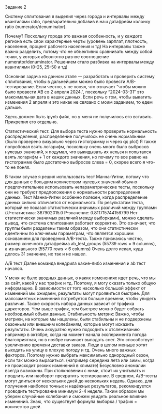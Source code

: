 Задание 2

Систему сплитования я выделил через города и интервалы между квантилями ratio, предварительно добавив в наш датафрейм колонку ratio (numerator/denuminator).

Почему? 
Поскольку города это важная особенность, и у каждого региона есть свои характерные черты (уровень зарплат, плотность, население, процент рабочего населения и тд)
На интервалы также важно разделить, потому что не объективно сравнивать между собой точки, у которых абсолютно разное соотношение numerator/denuminator. Решением стало разбивка на интервалы между квантилями (0-25, 25-50 и тд)


Основная задача на данном этапе — разработать и проверить систему сплитования, чтобы в дальнейшем можно было провести A/B-тестирование. 
Если честно, я не понял, что означает “чтобы можно было провести АВ  со 2 апреля 2024.”, поскольку “2024-03-31” это максимальная дата в наших данных. Если речь о том, чтобы выкатить изменения 2 апреля и это никак не связано с моим заданием, то едем дальше.

Здесь должен быть ipynb файл, но у меня не получилось его вставить. Прикрепил его отдельно.


Статистический тест.
Для выбора теста нужно проверить нормальность распределения, распределение получилось не очень нормальным (было проверено визуально через гистограмму и через qq plot)
Я также попробовал взять логарифм, поскольку очень много было выбросов нулевых значений, я подумал, что выкидывать их нельзя и попытался взять логарифм + 1 от каждого значения, но почему то все равно на гистограмме было достаточно выбросов слева = 0, скорее всего я что-то не понял.

В таком случае я решил использовать тест Манна-Уитни, потому что для данных с большим количеством нулевых значений обычно предпочтительнее использовать непараметрические тесты, поскольку они не требуют предположения о нормальности распределения данных. 
Тест Манна-Уитни особенно полезен, когда распределение данных сильно отличается от нормального.
По результатам теста, который не показал статистически значимых различий между группами (U-статистика: 387902015.0
P-значение: 0.811715744156799
Нет статистически значимых различий между выборками), можно сделать вывод, что система сплитования работает корректно. Это означает, что группы были разделены таким образом, что они статистически идентичны по ключевым параметрам, что является хорошим основанием для проведения A/B-теста.
Также признаюсь честно, размер конечного датафрейма ab_test_groups 
(55739 rows × 9 columns), а изначального (55770 rows × 6 columns) 
Очень долго искал, куда делось 31 значение, но так и не нашел.




A/B тест
Далее команда внедрила какие-либо изменения и ab тест начался.

У меня не было вводных данных, о каких изменениях идет речь, что мы за сайт, какой у нас трафик и тд. Поэтому, я могу сказать только общую информацию.
В зависимости от того насколько  большой эффект от изменений мы ожидаем, результаты могут проявиться быстрее. Для малозаметных изменений потребуется больше времени, чтобы увидеть различия.
Также скорость набора данных зависит от трафика дарксторов. Чем выше трафик, тем быстрее можно будет собрать необходимый объем данных.
Стабильность метрик: Важно, чтобы метрики, на которые мы нацелены,  были стабильны и не подвержены сезонным или внешним колебаниям, которые могут исказить результаты. 
Очень аккуратно нужно подходить к отслеживанию например в октябре, когда на момент начала эксперимента погода благоприятная, но в ноябре начинает выпадать снег. Это способствует увеличению времени доставки заказа. Люди в целом меньше хотят выходить на улицу в плохую погоду и тд. Очень много важных факторов. Поэтому нужно выбрать максимально однородный сезон, если так можно выразиться. (например середина лета или зимы, когда не происходит резких изменений в климате) 
Безусловно аномалии всегда возможны. При столкновении с ними, стоит их учитывать и продлить или наоборот прекратить тестирование.
В среднем, A/B-тесты могут длиться от нескольких дней до нескольких недель. Однако, для получения наиболее точных и надёжных результатов, рекомендуется проводить тестирование минимум 2-4 недели. Таким образом мы уберем случайные колебания и сможем увидеть реальное влияние изменений.
Знаю, что существует формула выборка / трафик = количество дней. 




